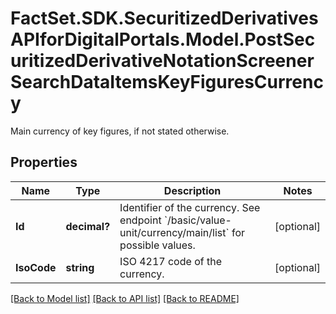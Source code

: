 # FactSet.SDK.SecuritizedDerivativesAPIforDigitalPortals.Model.PostSecuritizedDerivativeNotationScreenerSearchDataItemsKeyFiguresCurrency
Main currency of key figures, if not stated otherwise.

## Properties

Name | Type | Description | Notes
------------ | ------------- | ------------- | -------------
**Id** | **decimal?** | Identifier of the currency. See endpoint &#x60;/basic/value-unit/currency/main/list&#x60; for possible values. | [optional] 
**IsoCode** | **string** | ISO 4217 code of the currency. | [optional] 

[[Back to Model list]](../README.md#documentation-for-models) [[Back to API list]](../README.md#documentation-for-api-endpoints) [[Back to README]](../README.md)

